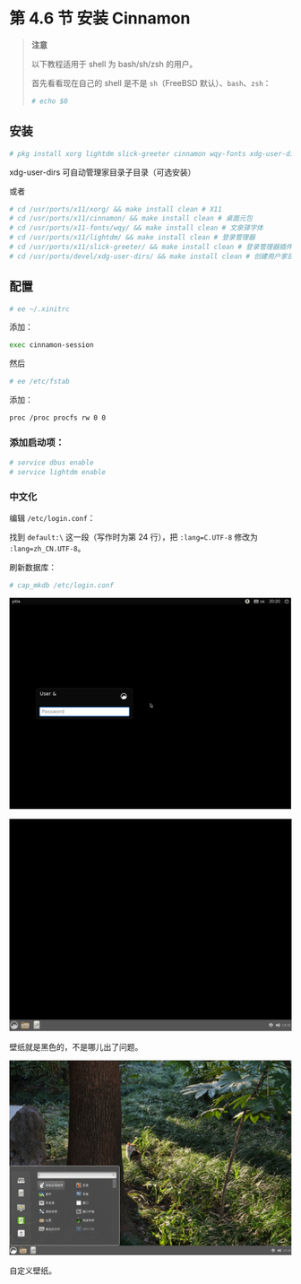 # 第 4.6 节 安装 Cinnamon

>**注意**
>
> 以下教程适用于 shell 为 bash/sh/zsh 的用户。
>
> 首先看看现在自己的 shell 是不是 `sh`（FreeBSD 默认）、`bash`、`zsh`：
>
>```sh
># echo $0
>```




## 安装

```sh
# pkg install xorg lightdm slick-greeter cinnamon wqy-fonts xdg-user-dirs
```

xdg-user-dirs 可自动管理家目录子目录（可选安装）

或者

```sh
# cd /usr/ports/x11/xorg/ && make install clean # X11
# cd /usr/ports/x11/cinnamon/ && make install clean # 桌面元包
# cd /usr/ports/x11-fonts/wqy/ && make install clean # 文泉驿字体
# cd /usr/ports/x11/lightdm/ && make install clean # 登录管理器
# cd /usr/ports/x11/slick-greeter/ && make install clean # 登录管理器插件
# cd /usr/ports/devel/xdg-user-dirs/ && make install clean # 创建用户家目录子目录
```


## 配置

```sh
# ee ~/.xinitrc
```

添加：

```sh
exec cinnamon-session
```

然后

```sh
# ee /etc/fstab
```

添加：

```sh
proc /proc procfs rw 0 0
```

### 添加启动项：

```sh
# service dbus enable 
# service lightdm enable
```

### 中文化

编辑 `/etc/login.conf`：

找到 `default:\` 这一段（写作时为第 24 行），把 `:lang=C.UTF-8` 修改为 `:lang=zh_CN.UTF-8`。

刷新数据库：

```sh
# cap_mkdb /etc/login.conf
```


![cinnamon on FreeBSD](../.gitbook/assets/cinnamon1.png) 

![cinnamon on FreeBSD](../.gitbook/assets/cinnamon2.png) 

壁纸就是黑色的，不是哪儿出了问题。

![cinnamon on FreeBSD](../.gitbook/assets/cinnamon3.png) 

自定义壁纸。

